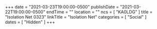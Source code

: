 +++
date = "2021-03-23T19:00:00-0500"
publishDate = "2021-03-22T19:00:00-0500"
endTime = ""
location = ""
ncs = [ "KA0LDG" ]
title = "Isolation Net 0323"
linkTitle = "Isolation Net"
categories = [ "Social" ]
dates = [ "Hidden" ]
+++
